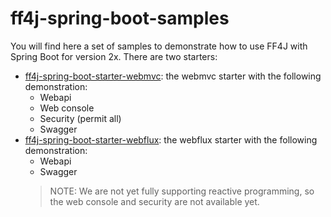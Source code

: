 # ff4j-spring-boot-samples

You will find here a set of samples to demonstrate how to use FF4J with Spring Boot for version 2x. There are two starters:

- [ff4j-spring-boot-starter-webmvc](ff4j-spring-boot-starter-webmvc-sample/README.md): the webmvc starter with the following demonstration:
    - Webapi
    - Web console
    - Security (permit all)
    - Swagger
- [ff4j-spring-boot-starter-webflux](ff4j-spring-boot-starter-webflux-sample/README.md): the webflux starter with the following demonstration:
    - Webapi
    - Swagger
  > NOTE: We are not yet fully supporting reactive programming, so the web console and security are not available yet.